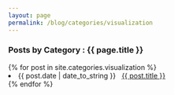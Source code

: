 ```yaml
---
layout: page
permalink: /blog/categories/visualization
---
```


<h3> Posts by Category : {{ page.title }} </h3>

<div class="card">
{% for post in site.categories.visualization %}
 <li class="category-posts"><span>{{ post.date | date_to_string }}</span> &nbsp; <a href="{{ post.url }}">{{ post.title }}</a></li>
{% endfor %}
</div>
